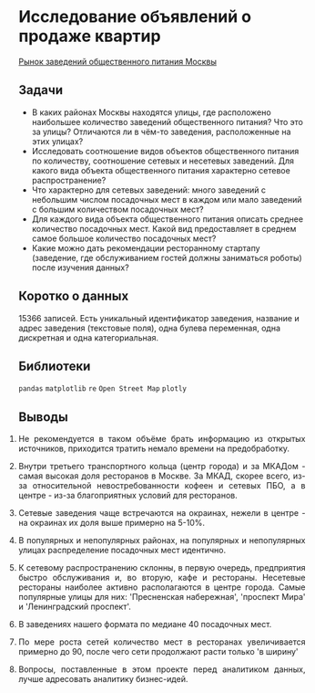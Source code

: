 # Исследование объявлений о продаже квартир
[Рынок заведений общественного питания Москвы](https://nbviewer.jupyter.org/github/Artemii-Kravtsov/thousands-of-hours/blob/master/8_restaurants_in_moscow.ipynb)
<br>

## Задачи 
- В каких районах Москвы находятся улицы, где расположено наибольшее количество заведений общественного питания? Что это за улицы? Отличаются ли в чём-то заведения, расположенные на этих улицах?
- Исследовать соотношение видов объектов общественного питания по количеству, соотношение сетевых и несетевых заведений. Для какого вида объекта общественного питания характерно сетевое распространение?
- Что характерно для сетевых заведений: много заведений с небольшим числом посадочных мест в каждом или мало заведений с большим количеством посадочных мест?
- Для каждого вида объекта общественного питания описать среднее количество посадочных мест. Какой вид предоставляет в среднем самое большое количество посадочных мест?
- Какие можно дать рекомендации ресторанному стартапу (заведение, где обслуживанием гостей должны заниматься роботы) после изучения данных?


## Коротко о данных 
15366 записей. Есть уникальный идентификатор заведения, название и адрес заведения (текстовые поля), одна булева переменная, одна дискретная и одна категориальная.


## Библиотеки 
`pandas` `matplotlib` `re` `Open Street Map` `plotly`


## Выводы 
<ol style="padding-left: 0px;"><li><p align="justify">Не рекомендуется в таком объёме брать информацию из открытых источников, приходится тратить немало времени на предобработку.</p></li><li><p align="justify">Внутри третьего транспортного кольца (центр города) и за МКАДом - самая высокая доля ресторанов в Москве. За МКАД, скорее всего, из-за относительной невостребованности кофеен и сетевых ПБО, а в центре - из-за благоприятных условий для ресторанов.</p></li><li><p align="justify">Сетевые заведения чаще встречаются на окраинах, нежели в центре - на окраинах их доля выше примерно на 5-10%.</p></li><li><p align="justify">В популярных и непопулярных районах, на популярных и непопулярных улицах распределение посадочных мест идентично.</p></li><li><p align="justify">К сетевому распространению склонны, в первую очередь, предприятия быстро обслуживания и, во вторую, кафе и рестораны. Несетевые рестораны наиболее активно располагаются в центре города. Самые популярные улицы для них: 'Пресненская набережная', 'проспект Мира' и 'Ленинградский проспект'.</p></li><li><p align="justify">В заведениях нашего формата по медиане 40 посадочных мест.</p></li><li><p align="justify">По мере роста сетей количество мест в ресторанах увеличивается примерно до 90, после чего сети продолжают расти только 'в ширину'</p></li><li><p align="justify">Вопросы, поставленные в этом проекте перед аналитиком данных, лучше адресовать аналитику бизнес-идей.</p></li></ol>
